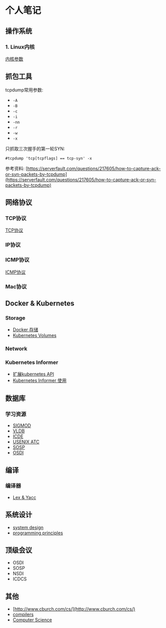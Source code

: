 # 个人笔记

## 操作系统

### 1. Linux内核

[内核参数](os/kernal.md)

## 抓包工具

tcpdump常用参数:

- `-A`
- `-B`
- `-c`
- `-i`
- `-nn`
- `-r`
- `-w`
- `-x`

只抓取三次握手的第一轮SYN:

```
#tcpdump 'tcp[tcpflags] == tcp-syn' -x 
```

参考资料: [https://serverfault.com/questions/217605/how-to-capture-ack-or-syn-packets-by-tcpdump](https://serverfault.com/questions/217605/how-to-capture-ack-or-syn-packets-by-tcpdump)

## 网络协议

### TCP协议

[TCP协议](network/tcp.md)

### IP协议

### ICMP协议

[ICMP协议](network/icmp.md)

### Mac协议

## Docker & Kubernetes

### Storage

- [Docker 存储](docker/storage.md)
- [Kubernetes Volumes](kubernetes/volume.md)

### Network

### Kubernetes Informer

- [扩展kubernetes API](https://mp.weixin.qq.com/s?__biz=MzU1OTAzNzc5MQ==&mid=2247484052&idx=1&sn=cec9f4a1ee0d21c5b2c51bd147b8af59&chksm=fc1c2ea4cb6ba7b283eef5ac4a45985437c648361831bc3e6dd5f38053be1968b3389386e415&scene=21#wechat_redirect)
- [Kubernetes Informer 使用](https://www.jianshu.com/p/1e2e686fe363?isappinstalled=0)

## 数据库

### 学习资源

- [SIGMOD](https://sigmod.org/)
- [VLDB](http://vldb.org/)
- [ICDE](https://www.icde.org/)
- [USENIX ATC](https://www.usenix.org/conference/atc19)
- [SOSP](http://sosp.org/)
- [OSDI](https://www.usenix.org/conference/osdi18)

## 编译

### 编译器

- [Lex & Yacc](http://dinosaur.compilertools.net/)

## 系统设计

- [system design](https://github.com/donnemartin/system-design-primer)
- [programming principles](https://github.com/webpro/programming-principles)

## 顶级会议

- OSDI
- SOSP
- NSDI
- ICDCS

## 其他

- [http://www.cburch.com/cs/](http://www.cburch.com/cs/)
- [compilers](https://web.stanford.edu/class/cs143/index2018.html)
- [Computer Science](https://cs.stanford.edu/directory/faculty)
